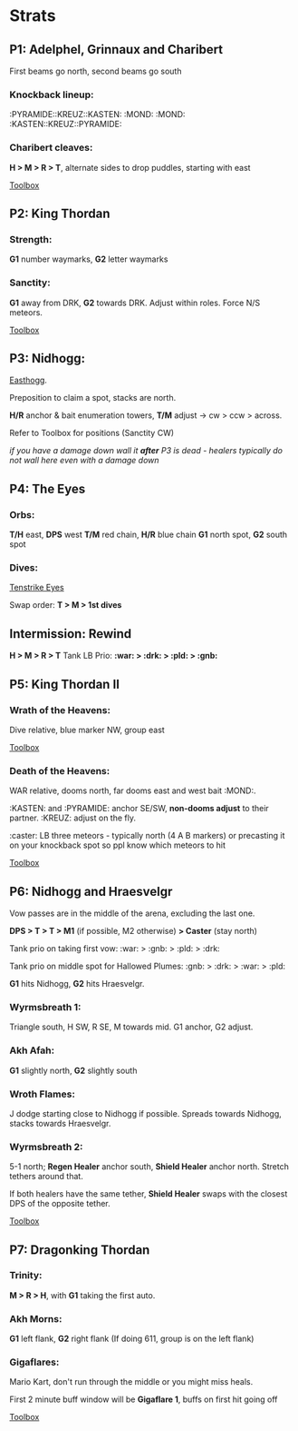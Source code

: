 # **Strats**

## **P1: Adelphel, Grinnaux and Charibert**
First beams go north, second beams go south

### Knockback lineup:
:PYRAMIDE::KREUZ::KASTEN:
:MOND:      :MOND:
:KASTEN::KREUZ::PYRAMIDE:

### Charibert cleaves: 
**H > M > R > T**, alternate sides to drop puddles, starting with east

[Toolbox](<https://ff14.toolboxgaming.space/?id=802461081524561&preview=1>)

## **P2: King Thordan**
### Strength:
**G1** number waymarks, **G2** letter waymarks

### Sanctity:
**G1** away from DRK, **G2** towards DRK. Adjust within roles. Force N/S meteors.

[Toolbox](<https://ff14.toolboxgaming.space/?id=454690614288171&preview=1>)

## **P3: Nidhogg:**
[Easthogg](<https://ff14.toolboxgaming.space/?id=275680911422861&preview=1>). 

Preposition to claim a spot, stacks are north. 

**H/R** anchor & bait enumeration towers, **T/M** adjust -> cw > ccw > across. 

Refer to Toolbox for positions (Sanctity CW)



*if you have a damage down wall it **after** P3 is dead - healers typically do not wall here even with a damage down* 

## **P4: The Eyes**
### Orbs:
**T/H** east, **DPS** west
**T/M** red chain, **H/R** blue chain
**G1** north spot, **G2** south spot

### Dives:
[Tenstrike Eyes](<https://ff14.toolboxgaming.space/?id=934765675448561&preview=1>)

Swap order: **T > M > 1st dives**

## **Intermission: Rewind**
**H > M > R > T**
Tank LB Prio: **:war: > :drk: > :pld: > :gnb:**

## **P5: King Thordan II**
### Wrath of the Heavens: 
Dive relative, blue marker NW, group east

[Toolbox](<https://ff14.toolboxgaming.space/?id=143466228734561&preview=1>)

### Death of the Heavens: 
WAR relative, dooms north, far dooms east and west bait :MOND:.

:KASTEN: and :PYRAMIDE: anchor SE/SW, **non-dooms adjust** to their partner. :KREUZ: adjust on the fly.

:caster: LB three meteors - typically north (4 A B markers) or precasting it on your knockback spot so ppl know which meteors to hit

[Toolbox](<https://ff14.toolboxgaming.space/?id=655564591965561&preview=1>)

## **P6: Nidhogg and Hraesvelgr**
Vow passes are in the middle of the arena, excluding the last one. 

**DPS > T > T > M1** (if possible, M2 otherwise) **> Caster** (stay north)

Tank prio on taking first vow: :war: > :gnb: > :pld: > :drk:

Tank prio on middle spot for Hallowed Plumes: :gnb: > :drk: > :war: > :pld:

**G1** hits Nidhogg, **G2** hits Hraesvelgr.

### Wyrmsbreath 1:
Triangle south, H SW, R SE, M towards mid. G1 anchor, G2 adjust. 

### Akh Afah: 
**G1** slightly north, **G2** slightly south

### Wroth Flames:
J dodge starting close to Nidhogg if possible. Spreads towards Nidhogg, stacks towards Hraesvelgr.

### Wyrmsbreath 2:
5-1 north; **Regen Healer** anchor south, **Shield Healer** anchor north. Stretch tethers around that. 

If both healers have the same tether, **Shield Healer** swaps with the closest DPS of the opposite tether.

[Toolbox](<https://ff14.toolboxgaming.space/?id=375681351422861&preview=1>)

## **P7: Dragonking Thordan**
### Trinity: 
**M > R > H**, with **G1** taking the first auto.

### Akh Morns: 
**G1** left flank, **G2** right flank (If doing 611, group is on the left flank)

### Gigaflares: 
Mario Kart, don't run through the middle or you might miss heals.

First 2 minute buff window will be **Gigaflare 1**, buffs on first hit going off 

[Toolbox](<https://ff14.toolboxgaming.space/?id=448767858029561&preview=1>)

